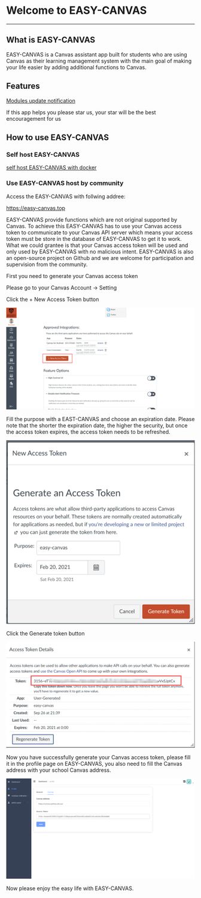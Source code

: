 # Welcome to EASY-CANVAS
----
## What is EASY-CANVAS
EASY-CANVAS is a Canvas assistant app built for students who are using Canvas as their learning management
system with the main goal of making your life easier by adding additional functions to Canvas.


## Features

[Modules update notification](https://github.com/chunsiyang/easy-canvas/tree/master/markdown/MODULES_UPDATA_NOTIFICATION_README.md)


If this app helps you please star us, your star will be the best encouragement for us

## How to use EASY-CANVAS

### Self host EASY-CANVAS

[self host EASY-CANVAS with docker](https://github.com/chunsiyang/easy-canvas/tree/master/docker)

### Use EASY-CANVAS host by community

Access the EASY-CANVAS with follwing addree:

https://easy-canvas.top

EASY-CANVAS provide functions which are not original supported by Canvas. To achieve this EASY-CANVAS has to use
your Canvas access token to communicate to your Canvas API server which means your access token must be store in
the database of EASY-CANVAS to get it to work. What we could grantee is that your Canvas access token will be used 
and only used by EASY-CANVAS with no malicious intent. EASY-CANVAS is also an open-source project on Github and we
are welcome for participation and supervision from the community.


First you need to generate your Canvas access token

Please go to your Canvas Account -> Setting

Click the + New Access Token button

![](https://raw.githubusercontent.com/chunsiyang/easy-canvas/master/img/token1.png)

Fill the purpose with a EAST-CANVAS and choose an expiration date. Please note that the shorter the expiration date, 
the higher the security, but once the access token expires, the access token needs to be refreshed.

![](https://raw.githubusercontent.com/chunsiyang/easy-canvas/master/img/token2.png)

Click the Generate token button

![](https://raw.githubusercontent.com/chunsiyang/easy-canvas/master/img/token3.png)

Now you have successfully generate your Canvas access token, please fill it in the profile page on EASY-CANVAS, you also need to fill the 
Canvas address with your school Canvas address.

![](https://raw.githubusercontent.com/chunsiyang/easy-canvas/master/img/profile.png)

Now please enjoy the easy life with EASY-CANVAS.



